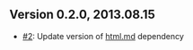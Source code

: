 ## Version 0.2.0, 2013.08.15

* [#2](https://github.com/neocotic/grunt-html-md/issues/2): Update version of [html.md][] dependency

[html.md]: http://neocotic.com/html.md/
